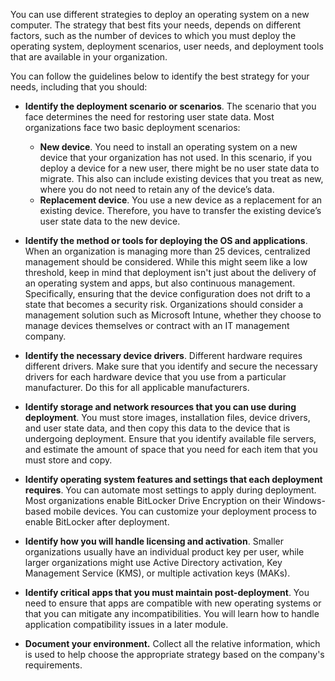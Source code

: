 You can use different strategies to deploy an operating system on a new computer. The strategy that best fits your needs, depends on different factors, such as the number of devices to which you must deploy the operating system, deployment scenarios, user needs, and deployment tools that are available in your organization.

You can follow the guidelines below to identify the best strategy for your needs, including that you should:

 -  **Identify the deployment scenario or scenarios**. The scenario that you face determines the need for restoring user state data. Most organizations face two basic deployment scenarios:
    
     -  **New device**. You need to install an operating system on a new device that your organization has not used. In this scenario, if you deploy a device for a new user, there might be no user state data to migrate. This also can include existing devices that you treat as new, where you do not need to retain any of the device’s data.
     -  **Replacement device**. You use a new device as a replacement for an existing device. Therefore, you have to transfer the existing device’s user state data to the new device.
 -  **Identify the method or tools for deploying the OS and applications**. When an organization is managing more than 25 devices, centralized management should be considered. While this might seem like a low threshold, keep in mind that deployment isn't just about the delivery of an operating system and apps, but also continuous management. Specifically, ensuring that the device configuration does not drift to a state that becomes a security risk. Organizations should consider a management solution such as Microsoft Intune, whether they choose to manage devices themselves or contract with an IT management company.
 -  **Identify the necessary device drivers**. Different hardware requires different drivers. Make sure that you identify and secure the necessary drivers for each hardware device that you use from a particular manufacturer. Do this for all applicable manufacturers.
 -  **Identify storage and network resources that you can use during deployment**. You must store images, installation files, device drivers, and user state data, and then copy this data to the device that is undergoing deployment. Ensure that you identify available file servers, and estimate the amount of space that you need for each item that you must store and copy.
 -  **Identify operating system features and settings that each deployment requires**. You can automate most settings to apply during deployment. Most organizations enable BitLocker Drive Encryption on their Windows-based mobile devices. You can customize your deployment process to enable BitLocker after deployment.
 -  **Identify how you will handle licensing and activation**. Smaller organizations usually have an individual product key per user, while larger organizations might use Active Directory activation, Key Management Service (KMS), or multiple activation keys (MAKs).
 -  **Identify critical apps that you must maintain post-deployment**. You need to ensure that apps are compatible with new operating systems or that you can mitigate any incompatibilities. You will learn how to handle application compatibility issues in a later module.
 -  **Document your environment.** Collect all the relative information, which is used to help choose the appropriate strategy based on the company's requirements.
